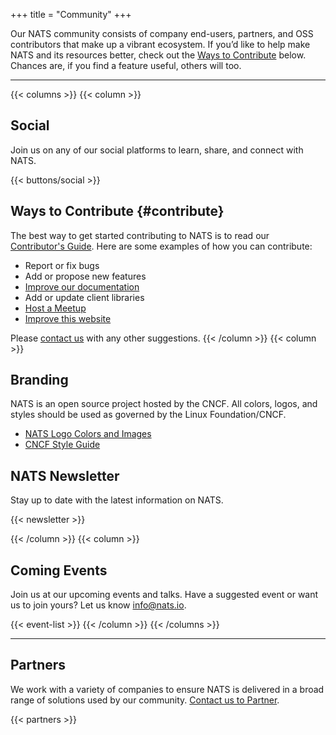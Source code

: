 +++
title = "Community"
+++

Our NATS community consists of company end-users, partners, and OSS contributors that make up a vibrant ecosystem.
If you’d like to help make NATS and its resources better, check out the [Ways to Contribute](#contribute) below. Chances are, if you find a feature useful, others will too.

---
{{< columns >}}
{{< column >}}
## Social

Join us on any of our social platforms to learn, share, and connect with NATS.


{{< buttons/social >}}


## Ways to Contribute {#contribute}

The best way to get started contributing to NATS is to read our [Contributor's Guide](/contributing). Here are some examples of how you can contribute:

* Report or fix bugs
* Add or propose new features
* [Improve our documentation](https://github.com/nats-io/nats-site#adding-documentation)
* Add or update client libraries
* <a href="mailto:info@nats.io?subject=Host a NATS MeetUp">Host a Meetup</a>
* [Improve this website](https://github.com/nats-io/nats-site)

Please [contact us](mailto:info@nats.io) with any other suggestions.
{{< /column >}}
{{< column >}}

## Branding

NATS is an open source project hosted by the CNCF. All colors, logos, and styles should be used as governed by the Linux Foundation/CNCF.

* [NATS Logo Colors and Images](https://cncf-branding.netlify.app/projects/nats/)
* [CNCF Style Guide](https://branding.cncf.io/style-guide)

## NATS Newsletter

Stay up to date with the latest information on NATS.


{{< newsletter >}}


{{< /column >}}
{{< column >}}


## Coming Events

Join us at our upcoming events and talks. Have a suggested event or want us to join yours? Let us know [info@nats.io](mailto:info@nats.io).

{{< event-list >}}
{{< /column >}}
{{< /columns >}}

---

## Partners

We work with a variety of companies to ensure NATS is delivered in a broad range of solutions used by our community. [Contact us to Partner](mailto:info@nats.io?Subject=Partner%20inquiry).

{{< partners >}}
